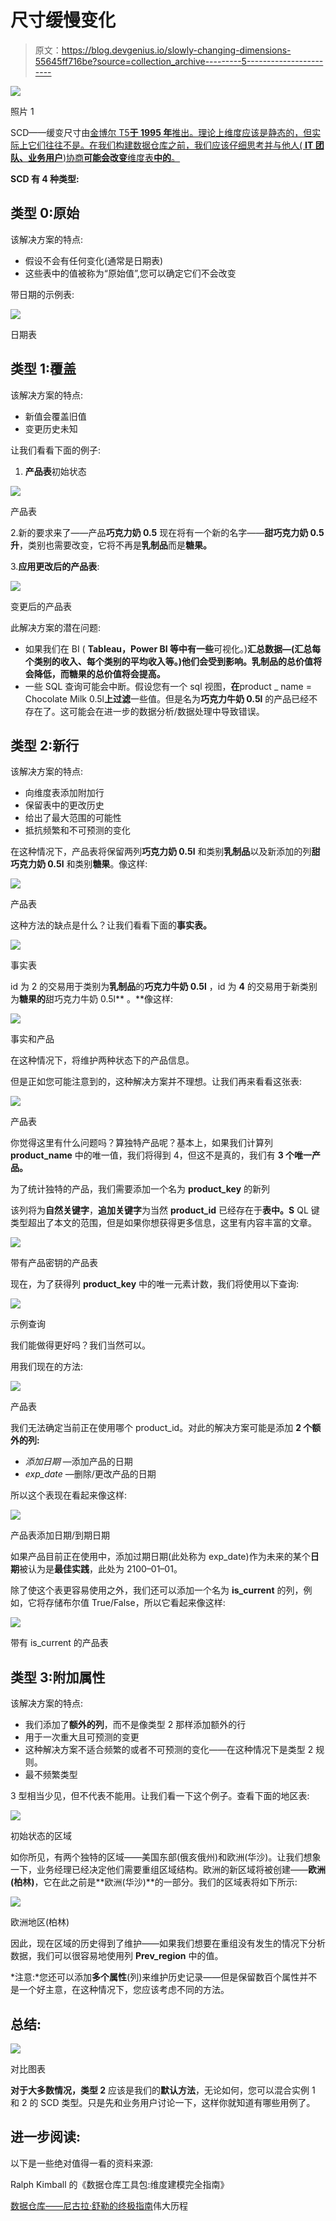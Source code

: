 # 尺寸缓慢变化

> 原文：<https://blog.devgenius.io/slowly-changing-dimensions-55645ff716be?source=collection_archive---------5----------------------->

![](img/818b465169666725b952ea43becec0b9.png)

照片 1

SCD——缓变尺寸由[金博尔 T5**于 1995 年**推出。理论上维度应该是静态的，但实际上它们往往不是。在我们构建数据仓库之前，我们应该仔细思考并与他人( **IT 团队、业务用户**)协商**可能会改变**维度表**中的**。](https://pl.wikipedia.org/wiki/Ralph_Kimball)

**SCD 有 **4** 种类型:**

## **类型 0:原始**

该解决方案的特点:

*   假设不会有任何变化(通常是日期表)
*   这些表中的值被称为“原始值”,您可以确定它们不会改变

带日期的示例表:

![](img/f09dbb2d9fac1337afae224c3282dcb1.png)

日期表

## 类型 1:覆盖

该解决方案的特点:

*   新值会覆盖旧值
*   变更历史未知

让我们看看下面的例子:

1.  **产品表**初始状态

![](img/ec42eb8bf12b64d4083f9d5229693ba1.png)

产品表

2.新的要求来了——产品**巧克力奶 0.5** 现在将有一个新的名字——**甜巧克力奶 0.5 升**，类别也需要改变，它将不再是**乳制品**而是**糖果。**

3.**应用更改后的产品表**:

![](img/5c7825784dc6ba0100cedb57116206bb.png)

变更后的产品表

此解决方案的潜在问题:

*   如果我们在 BI ( **Tableau，Power BI 等中有一些**可视化。)**汇总数据—(汇总每个类别的收入、每个类别的平均收入等。)他们会受到影响。乳制品的总价值将会降低，而糖果的总价值将会提高。**
*   一些 SQL 查询可能会中断。假设您有一个 sql 视图，**在**product _ name = Chocolate Milk 0.5l**上过滤**一些值。但是名为**巧克力牛奶 0.5l** 的产品已经不存在了。这可能会在进一步的数据分析/数据处理中导致错误。

## 类型 2:新行

该解决方案的特点:

*   向维度表添加附加行
*   保留表中的更改历史
*   给出了最大范围的可能性
*   抵抗频繁和不可预测的变化

在这种情况下，产品表将保留两列**巧克力奶 0.5l** 和类别**乳制品**以及新添加的列**甜巧克力奶 0.5l** 和类别**糖果**。像这样:

![](img/7257eda49a55cd488767de434e2e7755.png)

产品表

这种方法的缺点是什么？让我们看看下面的**事实表。**

![](img/51e0414417730b8ab2c18e22fa1a0559.png)

事实表

id 为 2 的交易用于类别为**乳制品**的**巧克力牛奶 0.5l** ，id 为 **4** 的交易用于新类别为**糖果的**甜巧克力牛奶 0.5l** 。**像这样:

![](img/65c68703553fb1455025c567475e6f35.png)

事实和产品

在这种情况下，将维护两种状态下的产品信息。

但是正如您可能注意到的，这种解决方案并不理想。让我们再来看看这张表:

![](img/7257eda49a55cd488767de434e2e7755.png)

产品表

你觉得这里有什么问题吗？算独特产品呢？基本上，如果我们计算列 **product_name** 中的唯一值，我们将得到 4，但这不是真的，我们有 **3 个唯一产品。**

为了统计独特的产品，我们需要添加一个名为 **product_key** 的新列

该列将为**自然关键字**，**追加关键字**为当然 **product_id** 已经存在于**表中。S** QL 键类型超出了本文的范围，但是如果你想获得更多信息，这里有内容丰富的文章。

![](img/ef22bb597f33de74f5ec8233b21253db.png)

带有产品密钥的产品表

现在，为了获得列 **product_key** 中的唯一元素计数，我们将使用以下查询:

![](img/30b66de7c4b554c616dc8f613b54e5b5.png)

示例查询

我们能做得更好吗？我们当然可以。

用我们现在的方法:

![](img/ef22bb597f33de74f5ec8233b21253db.png)

产品表

我们无法确定当前正在使用哪个 product_id。对此的解决方案可能是添加 **2 个额外的列:**

*   *添加日期* —添加产品的日期
*   *exp_date* —删除/更改产品的日期

所以这个表现在看起来像这样:

![](img/d64b3b3b0349b1f451c2f45cf5c77790.png)

产品表添加日期/到期日期

如果产品目前正在使用中，添加过期日期(此处称为 exp_date)作为未来的某个**日期**被认为是**最佳实践**，此处为 2100–01–01。

除了使这个表更容易使用之外，我们还可以添加一个名为 **is_current** 的列，例如，它将存储布尔值 True/False，所以它看起来像这样:

![](img/06f440c8e01dd7134d6a810e1b67ac19.png)

带有 is_current 的产品表

## 类型 3:附加属性

该解决方案的特点:

*   我们添加了**额外的列**，而不是像类型 2 那样添加额外的行
*   用于一次重大且可预测的变更
*   这种解决方案不适合频繁的或者不可预测的变化——在这种情况下是类型 2 规则。
*   最不频繁类型

3 型相当少见，但不代表不能用。让我们看一下这个例子。查看下面的地区表:

![](img/5eae9434bd62494a0782821698af1ddc.png)

初始状态的区域

如你所见，有两个独特的区域——美国东部(俄亥俄州)和欧洲(华沙)。让我们想象一下，业务经理已经决定他们需要重组区域结构。欧洲的新区域将被创建——**欧洲(柏林)**，它在此之前是**欧洲(华沙)**的一部分。我们的区域表将如下所示:

![](img/62fa362175266a650b4a2ecbebeae943.png)

欧洲地区(柏林)

因此，现在区域的历史得到了维护——如果我们想要在重组没有发生的情况下分析数据，我们可以很容易地使用列 **Prev_region** 中的值。

*注意:*您还可以添加**多个属性**(列)来维护历史记录——但是保留数百个属性并不是一个好主意，在这种情况下，您应该考虑不同的方法。

## 总结:

![](img/9c2d6813913a463a1ad73286996a9300.png)

对比图表

**对于大多数情况，类型 2** 应该是我们的**默认方法**，无论如何，您可以混合实例 1 和 2 的 SCD 类型。只是先和业务用户讨论一下，这样你就知道有哪些用例了。

## 进一步阅读:

以下是一些绝对值得一看的资料来源:

Ralph Kimball 的《数据仓库工具包:维度建模完全指南》

[数据仓库——尼古拉·舒勒的终极指南](https://www.udemy.com/course/data-warehouse-the-ultimate-guide/)伟大历程
